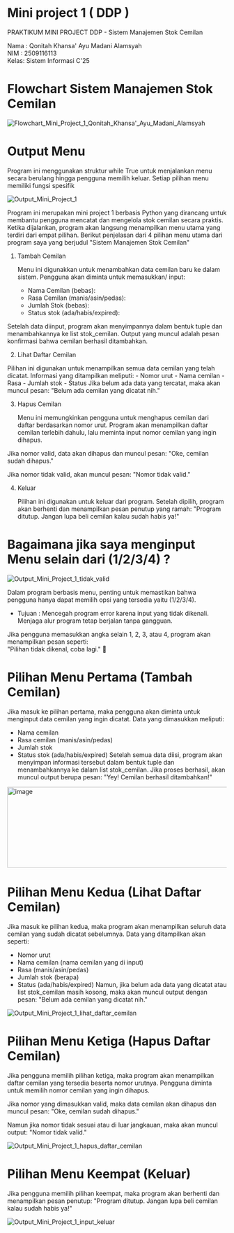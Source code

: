 # Mini project 1 ( DDP )
PRAKTIKUM MINI PROJECT DDP - Sistem Manajemen Stok Cemilan 

Nama : Qonitah Khansa' Ayu Madani Alamsyah  
NIM  : 2509116113  
Kelas: Sistem Informasi C'25

# Flowchart Sistem Manajemen Stok Cemilan
![Flowchart_Mini_Project_1_Qonitah_Khansa'_Ayu_Madani_Alamsyah](https://github.com/user-attachments/assets/4beda366-16b9-4ad0-aaa5-fdf01f0c2ccf)  

# Output Menu  
Program ini menggunakan struktur while True untuk menjalankan menu secara berulang hingga pengguna memilih keluar. Setiap pilihan menu memiliki fungsi spesifik  

![Output_Mini_Project_1](https://github.com/user-attachments/assets/399d9535-79c8-4669-92ed-4f57c2131d43)  

Program ini merupakan mini project 1 berbasis Python yang dirancang untuk membantu pengguna mencatat dan mengelola stok cemilan secara praktis. Ketika dijalankan, program akan langsung menampilkan menu utama yang terdiri dari empat pilihan. Berikut penjelasan dari 4 pilihan menu utama dari program saya yang berjudul "Sistem Manajemen Stok Cemilan"  

  1. Tambah Cemilan

     Menu ini digunakkan untuk menambahkan data cemilan baru ke dalam sistem. Pengguna akan diminta untuk memasukkan/ input:
     - Nama Cemilan (bebas):
     - Rasa Cemilan (manis/asin/pedas):
     - Jumlah Stok (bebas):
     - Status stok (ada/habis/expired):

Setelah data diinput, program akan menyimpannya dalam bentuk tuple dan menambahkannya ke list stok_cemilan. Output yang muncul adalah pesan konfirmasi bahwa cemilan berhasil ditambahkan.

  2. Lihat Daftar Cemilan

  Pilihan ini digunakan untuk menampilkan semua data cemilan yang telah dicatat. Informasi yang ditampilkan meliputi:
      - Nomor urut
      - Nama cemilan
      - Rasa
      - Jumlah stok
      - Status
Jika belum ada data yang tercatat, maka akan muncul pesan:
"Belum ada cemilan yang dicatat nih."

  3. Hapus Cemilan

     Menu ini memungkinkan pengguna untuk menghapus cemilan dari daftar berdasarkan nomor urut. Program akan menampilkan daftar cemilan terlebih dahulu, lalu meminta input nomor cemilan yang ingin dihapus.

Jika nomor valid, data akan dihapus dan muncul pesan:
"Oke, cemilan sudah dihapus."

Jika nomor tidak valid, akan muncul pesan:
"Nomor tidak valid."  

  4. Keluar

     Pilihan ini digunakan untuk keluar dari program. Setelah dipilih, program akan berhenti dan menampilkan pesan penutup yang ramah:
"Program ditutup. Jangan lupa beli cemilan kalau sudah habis ya!"

# Bagaimana jika saya menginput Menu selain dari (1/2/3/4) ?  
![Output_Mini_Project_1_tidak_valid](https://github.com/user-attachments/assets/9cffb83a-f225-4559-a294-aeb6ae2d6729)


Dalam program berbasis menu, penting untuk memastikan bahwa pengguna hanya dapat memilih opsi yang tersedia yaitu (1/2/3/4).  
-  Tujuan : Mencegah program error karena input yang tidak dikenali. <br> Menjaga alur program tetap berjalan tanpa gangguan.

Jika pengguna memasukkan angka selain 1, 2, 3, atau 4, program akan menampilkan pesan seperti: <br> "Pilihan tidak dikenal, coba lagi." 🚫  

# Pilihan Menu Pertama (Tambah Cemilan)  
Jika masuk ke pilihan pertama, maka pengguna akan diminta untuk menginput data cemilan yang ingin dicatat. Data yang dimasukkan meliputi:
- Nama cemilan
- Rasa cemilan (manis/asin/pedas)
- Jumlah stok
- Status stok (ada/habis/expired)
Setelah semua data diisi, program akan menyimpan informasi tersebut dalam bentuk tuple dan menambahkannya ke dalam list stok_cemilan. Jika proses berhasil, akan muncul output berupa pesan:
"Yey! Cemilan berhasil ditambahkan!" 

<img width="757" height="185" alt="image" src="https://github.com/user-attachments/assets/4f0dace0-9b5b-4c9b-9f17-cc09da13549e" />
  
# Pilihan Menu Kedua (Lihat Daftar Cemilan)   
Jika masuk ke pilihan kedua, maka program akan menampilkan seluruh data cemilan yang sudah dicatat sebelumnya. Data yang ditampilkan akan seperti:
- Nomor urut
- Nama cemilan (nama cemilan yang di input)
- Rasa (manis/asin/pedas)
- Jumlah stok (berapa)
- Status (ada/habis/expired)
Namun, jika belum ada data yang dicatat atau list stok_cemilan masih kosong, maka akan muncul output dengan pesan:
"Belum ada cemilan yang dicatat nih."

![Output_Mini_Project_1_lihat_daftar_cemilan](https://github.com/user-attachments/assets/a7f5eb7d-ff20-4cb2-915f-430e69acc60e)  

# Pilihan Menu Ketiga (Hapus Daftar Cemilan)  
Jika pengguna memilih pilihan ketiga, maka program akan menampilkan daftar cemilan yang tersedia beserta nomor urutnya. Pengguna diminta untuk memilih nomor cemilan yang ingin dihapus.  

Jika nomor yang dimasukkan valid, maka data cemilan akan dihapus dan muncul pesan:
"Oke, cemilan sudah dihapus."  

Namun jika nomor tidak sesuai atau di luar jangkauan, maka akan muncul output:
"Nomor tidak valid."  

![Output_Mini_Project_1_hapus_daftar_cemilan](https://github.com/user-attachments/assets/187999a9-98fd-47ba-a9f7-55bd004fb3ad)  

# Pilihan Menu Keempat (Keluar)  
Jika pengguna memilih pilihan keempat, maka program akan berhenti dan menampilkan pesan penutup:
"Program ditutup. Jangan lupa beli cemilan kalau sudah habis ya!"  

![Output_Mini_Project_1_input_keluar](https://github.com/user-attachments/assets/11a4715c-490a-4cac-9f38-4c8a7ca70998)









